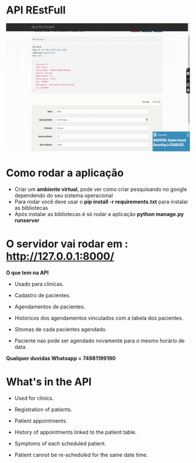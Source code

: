 # API REstFull #

<p align="center">
  <img height="350" width="700" src="RestFull-clinica.gif">
 </p>

# Como rodar a aplicação
 - Criar um  **ambiente virtual**, pode ver como criar pesquisando no google dependendo do seu sistema operacional
 - Para rodar você deve usar o  **pip install -r requirements.txt** para instalar as bibliotecas
 - Após instalar as bibliotecas é só rodar a aplicação **python manage.py runserver**
 
 # O servidor vai rodar em : http://127.0.0.1:8000/


**O que tem na API**

- Usado para clinicas.

- Cadastro de pacientes.

- Agendamentos de pacientes.

- Históricos dos agendamentos vinculados com a tabela dos pacientes.

- Sitomas de cada pacientes agendado.

- Paciente nao pode ser agendado novamente para o mesmo horário de data.


**Qualquer duvidas Whatsapp = 74981199190**

# What's in the API #

- Used for clinics.

- Registration of patients.

- Patient appointments.

- History of appointments linked to the patient table.

- Symptoms of each scheduled patient.

- Patient cannot be re-scheduled for the same date time.

